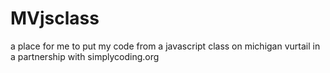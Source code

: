 # MVjsclass
a place for me to put my code from a javascript class on michigan vurtail in a partnership with simplycoding.org

